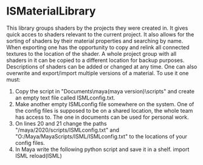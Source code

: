 # ISMaterialLibrary

This library groups shaders by the projects they were created in. It gives quick acces to shaders relevant to the current project.
It also allows for the sorting of shaders by their material properties and searching by name. When exporting one has the opportunity to copy and relink all
connected textures to the location of the shader. A whole project group with all shaders in it can be copied to a different location for backup purposes.
Descriptions of shaders can be added or changed at any time. One can also overwrite and export/import multiple versions of a material.
To use it one must:
1. Copy the script in "Documents\maya\(maya version)\scripts" and create an empty text file called ISMLconfig.txt.
2. Make another empty ISMLconfig file somewhere on the system. One of the config files is supposed to be on a shared location, the whole team has access to. The one
in documents can be used for personal work.
3. On lines 20 and 21 change the paths "/maya/2020/scripts/ISMLconfig.txt" and "O:/Maya/MayaScripts/ISML/ISMLconfig.txt" to the locations of your config files.
4. In Maya write the following python script and save it in a shelf.
import ISML
reload(ISML)
